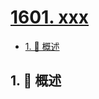 # [1601. xxx](https://github.com/Tdahuyou/TNotes.leetcode/tree/main/notes/1601.%20xxx)

<!-- region:toc -->

- [1. 📝 概述](#1--概述)

<!-- endregion:toc -->

## 1. 📝 概述
